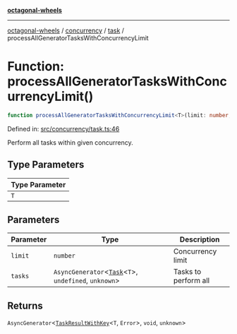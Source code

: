 [**octagonal-wheels**](../../../../../../README.md)

***

[octagonal-wheels](../../../../../../globals.md) / [concurrency](../../../README.md) / [task](../README.md) / processAllGeneratorTasksWithConcurrencyLimit

# Function: processAllGeneratorTasksWithConcurrencyLimit()

```ts
function processAllGeneratorTasksWithConcurrencyLimit<T>(limit: number, tasks: AsyncGenerator<Task<T>, undefined, unknown>): AsyncGenerator<TaskResultWithKey<T, Error>, void, unknown>;
```

Defined in: [src/concurrency/task.ts:46](https://github.com/vrtmrz/octagonal-wheels/blob/main/src/concurrency/task.ts#L46)

Perform all tasks within given concurrency.

## Type Parameters

| Type Parameter |
| ------ |
| `T` |

## Parameters

| Parameter | Type | Description |
| ------ | ------ | ------ |
| `limit` | `number` | Concurrency limit |
| `tasks` | `AsyncGenerator`\<[`Task`](../type-aliases/Task.md)\<`T`\>, `undefined`, `unknown`\> | Tasks to perform all |

## Returns

`AsyncGenerator`\<[`TaskResultWithKey`](../type-aliases/TaskResultWithKey.md)\<`T`, `Error`\>, `void`, `unknown`\>
